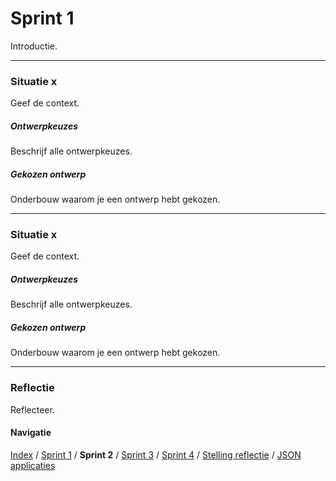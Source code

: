 # Sprint 1
Introductie.

---

### Situatie x
Geef de context.

##### Ontwerpkeuzes
Beschrijf alle ontwerpkeuzes.

##### Gekozen ontwerp
Onderbouw waarom je een ontwerp hebt gekozen.

---

### Situatie x
Geef de context.

##### Ontwerpkeuzes
Beschrijf alle ontwerpkeuzes.

##### Gekozen ontwerp
Onderbouw waarom je een ontwerp hebt gekozen.

---

### Reflectie
Reflecteer.

#### Navigatie
[Index](../readme.md) / [Sprint 1](sprint1.md) / **Sprint 2** / [Sprint 3](../week7/sprint3.md)
/ [Sprint 4](../week7/sprint4.md) / [Stelling reflectie](../overig/stelling-reflectie.md) / [JSON applicaties](../overig/json-applicaties.md)